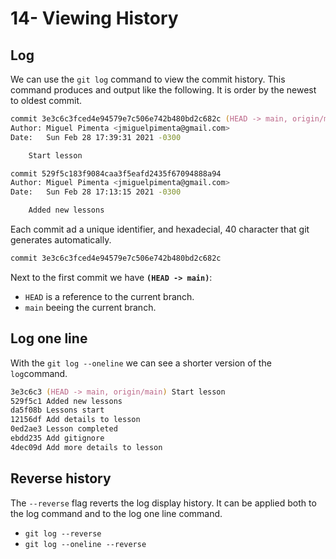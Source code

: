 # 14- Viewing History

## Log

We can use the `git log` command to view the commit history. This command produces and output like the following. It is order by the newest to oldest commit.

```zsh
commit 3e3c6c3fced4e94579e7c506e742b480bd2c682c (HEAD -> main, origin/main)
Author: Miguel Pimenta <jmiguelpimenta@gmail.com>
Date:   Sun Feb 28 17:39:31 2021 -0300

    Start lesson

commit 529f5c183f9084caa3f5eafd2435f67094888a94
Author: Miguel Pimenta <jmiguelpimenta@gmail.com>
Date:   Sun Feb 28 17:13:15 2021 -0300

    Added new lessons
```

Each commit ad a unique identifier, and hexadecial, 40 character that git generates automatically.

```zsh
commit 3e3c6c3fced4e94579e7c506e742b480bd2c682c
```

Next to the first commit we have **`(HEAD -> main)`**:

- `HEAD` is a reference to the current branch.
- `main` beeing the current branch.

## Log one line

With the `git log --oneline` we can see a shorter version of the `log`command.

```zsh
3e3c6c3 (HEAD -> main, origin/main) Start lesson
529f5c1 Added new lessons
da5f08b Lessons start
12156df Add details to lesson
0ed2ae3 Lesson completed
ebdd235 Add gitignore
4dec09d Add more details to lesson
```

## Reverse history

The `--reverse` flag reverts the log display history. It can be applied both to the log command and to the log one line command.

- `git log --reverse`
- `git log --oneline --reverse`
